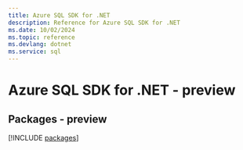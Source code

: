 ```yaml
---
title: Azure SQL SDK for .NET
description: Reference for Azure SQL SDK for .NET
ms.date: 10/02/2024
ms.topic: reference
ms.devlang: dotnet
ms.service: sql
---
```

# Azure SQL SDK for .NET - preview
## Packages - preview
[!INCLUDE [packages](sql-index.md)]